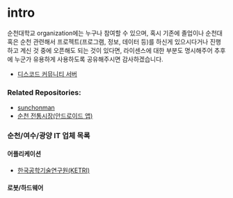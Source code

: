 # intro

순천대학교 organization에는 누구나 참여할 수 있으며, 혹시 기존에 졸업이나 순천대 혹은 순천 관련해서 프로젝트(프로그램, 정보, 데이터 등)를 하신게 있으시다거나 진행하고 계신 것 중에 오픈해도 되는 것이 있다면, 라이센스에 대한 부분도 명시해주어 추후에 누군가 유용하게 사용하도록 공유해주시면 감사하겠습니다.

- [디스코드 커뮤니티 서버](https://discord.gg/ttnekGH)

### Related Repositories:
- [sunchonman](https://github.com/akrnsl32/sunchonman)
- [순천 전통시장(안드로이드 앱)](https://github.com/SangseonNa/sc_market)

### 순천/여수/광양 IT 업체 목록

#### 어플리케이션
- [한국공학기술연구원(KETRI)](http://www.ketri.re.kr/ketri/)

#### 로봇/하드웨어
